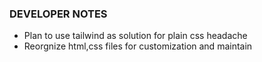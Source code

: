 ### DEVELOPER NOTES
- Plan to use tailwind as solution for plain css headache
- Reorgnize html,css files for customization and maintain